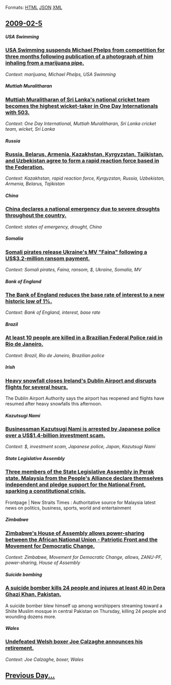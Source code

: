 
Formats: [HTML](2009/02/5/index.html)  [JSON](2009/02/5/index.json)  [XML](2009/02/5/index.xml)  

## [2009-02-5](/news/2009/02/5/index.md)

##### USA Swimming
### [ USA Swimming suspends Michael Phelps from competition for three months following publication of a photograph of him inhaling from a marijuana pipe. ](/news/2009/02/5/usa-swimming-suspends-michael-phelps-from-competition-for-three-months-following-publication-of-a-photograph-of-him-inhaling-from-a-marijua.md)
_Context: marijuana, Michael Phelps, USA Swimming_

##### Muttiah Muralitharan
### [ Muttiah Muralitharan of Sri Lanka's national cricket team becomes the highest wicket-taker in One Day Internationals with 503. ](/news/2009/02/5/muttiah-muralitharan-of-sri-lanka-s-national-cricket-team-becomes-the-highest-wicket-taker-in-one-day-internationals-with-503.md)
_Context: One Day International, Muttiah Muralitharan, Sri Lanka cricket team, wicket, Sri Lanka_

##### Russia
### [ Russia, Belarus, Armenia, Kazakhstan, Kyrgyzstan, Tajikistan, and Uzbekistan agree to form a rapid reaction force based in the Federation. ](/news/2009/02/5/russia-belarus-armenia-kazakhstan-kyrgyzstan-tajikistan-and-uzbekistan-agree-to-form-a-rapid-reaction-force-based-in-the-federation.md)
_Context: Kazakhstan, rapid reaction force, Kyrgyzstan, Russia, Uzbekistan, Armenia, Belarus, Tajikistan_

##### China
### [ China declares a national emergency due to severe droughts throughout the country. ](/news/2009/02/5/china-declares-a-national-emergency-due-to-severe-droughts-throughout-the-country.md)
_Context: states of emergency, drought, China_

##### Somalia
### [ Somali pirates release Ukraine's MV "Faina" following a US$3.2-million ransom payment. ](/news/2009/02/5/somali-pirates-release-ukraine-s-mv-faina-following-a-us-3-2-million-ransom-payment.md)
_Context: Somali pirates, Faina, ransom, $, Ukraine, Somalia, MV_

##### Bank of England
### [ The Bank of England reduces the base rate of interest to a new historic low of 1%. ](/news/2009/02/5/the-bank-of-england-reduces-the-base-rate-of-interest-to-a-new-historic-low-of-1.md)
_Context: Bank of England, interest, base rate_

##### Brazil
### [ At least 10 people are killed in a Brazilian Federal Police raid in Rio de Janeiro. ](/news/2009/02/5/at-least-10-people-are-killed-in-a-brazilian-federal-police-raid-in-rio-de-janeiro.md)
_Context: Brazil, Rio de Janeiro, Brazilian police_

##### Irish
### [ Heavy snowfall closes Ireland's Dublin Airport and disrupts flights for several hours. ](/news/2009/02/5/heavy-snowfall-closes-ireland-s-dublin-airport-and-disrupts-flights-for-several-hours.md)
The Dublin Airport Authority says the airport has reopened and flights have resumed after heavy snowfalls this afternoon.

##### Kazutsugi Nami
### [ Businessman Kazutsugi Nami is arrested by Japanese police over a US$1.4-billion investment scam. ](/news/2009/02/5/businessman-kazutsugi-nami-is-arrested-by-japanese-police-over-a-us-1-4-billion-investment-scam.md)
_Context: $, investment scam, Japanese police, Japan, Kazutsugi Nami_

##### State Legislative Assembly
### [ Three members of the State Legislative Assembly in Perak state, Malaysia from the People's Alliance declare themselves independent and pledge support for the National Front, sparking a constitutional crisis. ](/news/2009/02/5/three-members-of-the-state-legislative-assembly-in-perak-state-malaysia-from-the-people-s-alliance-declare-themselves-independent-and-pled.md)
Frontpage | New Straits Times : Authoritative source for Malaysia latest news on politics, business, sports, world and entertainment

##### Zimbabwe
### [ Zimbabwe's House of Assembly allows power-sharing between the African National Union - Patriotic Front and the Movement for Democratic Change. ](/news/2009/02/5/zimbabwe-s-house-of-assembly-allows-power-sharing-between-the-african-national-union-a-patriotic-front-and-the-movement-for-democratic-ch.md)
_Context: Zimbabwe, Movement for Democratic Change, allows, ZANU-PF, power-sharing, House of Assembly_

##### Suicide bombing
### [ A suicide bomber kills 24 people and injures at least 40 in Dera Ghazi Khan, Pakistan. ](/news/2009/02/5/a-suicide-bomber-kills-24-people-and-injures-at-least-40-in-dera-ghazi-khan-pakistan.md)
A suicide bomber blew himself up among worshippers streaming toward a Shiite Muslim mosque in central Pakistan on Thursday, killing 24 people and wounding dozens more. 

##### Wales
### [ Undefeated Welsh boxer Joe Calzaghe announces his retirement. ](/news/2009/02/5/undefeated-welsh-boxer-joe-calzaghe-announces-his-retirement.md)
_Context: Joe Calzaghe, boxer, Wales_

## [Previous Day...](/news/2009/02/4/index.md)

